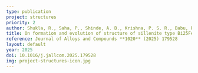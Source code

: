 ```yaml
---
type: publication
project: structures
priority: 2
author: Shukla, R., Saha, P., Shinde, A. B., Krishna, P. S. R., Babu, P. D., Tyagi, A. K., Achary, S. N., Santamaría-Perez, D., Marqueño, T., Ruiz-Fuertes, J., Popescu, C., Errandonea, D.
title: On formation and evolution of structure of sillenite type Bi25FeO40 phase with temperature and pressure
reference: Journal of Alloys and Compounds **1020** (2025) 179528
layout: default
year: 2025
doi: 10.1016/j.jallcom.2025.179528
img: project-structures-icon.jpg
---
```

